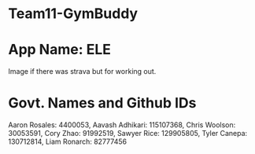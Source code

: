 # Team11-GymBuddy

# App Name: ELE

Image if there was strava but for working out.

# Govt. Names and Github IDs

Aaron Rosales: 4400053, Aavash Adhikari: 115107368, Chris Woolson: 30053591, Cory Zhao: 91992519, Sawyer Rice: 129905805, Tyler Canepa: 130712814, Liam Ronarch: 82777456
